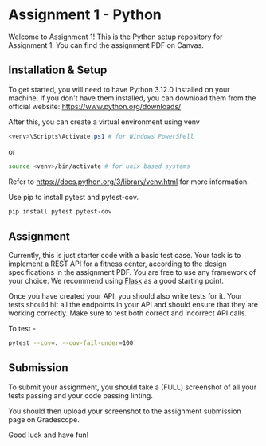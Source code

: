 # Assignment 1 - Python

Welcome to Assignment 1! This is the Python setup repository for Assignment 1. You can find the assignment PDF on Canvas.

## Installation & Setup

To get started, you will need to have Python 3.12.0 installed on your machine. If you don't have them installed, you can download them from the official website: https://www.python.org/downloads/

After this, you can create a virtual environment using venv 

```powershell
<venv>\Scripts\Activate.ps1 # for Windows PowerShell
```
or
```bash
source <venv>/bin/activate # for unix based systems 
```
Refer to https://docs.python.org/3/library/venv.html for more information.

Use pip to install pytest and pytest-cov.

```bash
pip install pytest pytest-cov
```

## Assignment

Currently, this is just starter code with a basic test case.
Your task is to implement a REST API for a fitness center, according to the design specifications in the assignment PDF. You are free to use any framework of your choice. We recommend using [Flask](https://flask.palletsprojects.com/en/2.0.x/) as a good starting point.

Once you have created your API, you should also write tests for it. Your tests should hit all the endpoints in your API and should ensure that they are working correctly. Make sure to test both correct and incorrect API calls.


To test - 
```bash
pytest --cov=. --cov-fail-under=100
```

## Submission

To submit your assignment, you should take a (FULL) screenshot of all your tests passing and your code passing linting.

You should then upload your screenshot to the assignment submission page on Gradescope.

Good luck and have fun!
